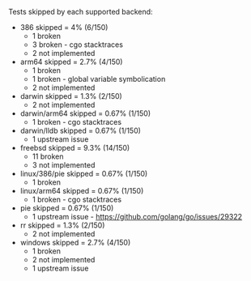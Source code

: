 Tests skipped by each supported backend:

* 386 skipped = 4% (6/150)
	* 1 broken
	* 3 broken - cgo stacktraces
	* 2 not implemented
* arm64 skipped = 2.7% (4/150)
	* 1 broken
	* 1 broken - global variable symbolication
	* 2 not implemented
* darwin skipped = 1.3% (2/150)
	* 2 not implemented
* darwin/arm64 skipped = 0.67% (1/150)
	* 1 broken - cgo stacktraces
* darwin/lldb skipped = 0.67% (1/150)
	* 1 upstream issue
* freebsd skipped = 9.3% (14/150)
	* 11 broken
	* 3 not implemented
* linux/386/pie skipped = 0.67% (1/150)
	* 1 broken
* linux/arm64 skipped = 0.67% (1/150)
	* 1 broken - cgo stacktraces
* pie skipped = 0.67% (1/150)
	* 1 upstream issue - https://github.com/golang/go/issues/29322
* rr skipped = 1.3% (2/150)
	* 2 not implemented
* windows skipped = 2.7% (4/150)
	* 1 broken
	* 2 not implemented
	* 1 upstream issue
